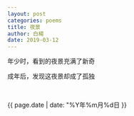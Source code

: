 ```yaml
---
layout: post
categories: poems
title: 夜景
author: 白楊
date: 2019-03-12
---
```


年少时，看到的夜景充满了新奇

成年后，发现这夜景却成了孤独

&nbsp;

{{ page.date | date: "%Y年%m月%d日 }}

